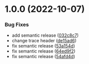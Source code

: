 # 1.0.0 (2022-10-07)


### Bug Fixes

* add semantic release ([032c8c7](https://github.com/advertikon/npm-fetch/commit/032c8c715fac58cc5b769c55b57f3ef3f418ff46))
* change trace header ([de15ad6](https://github.com/advertikon/npm-fetch/commit/de15ad6087d14372a86f4f543a4000551bd464e0))
* fix semantic release ([53a154d](https://github.com/advertikon/npm-fetch/commit/53a154d6f2123d16704cf8f08ecd5cf5aa9c29bb))
* fix semantic release ([64ed9f2](https://github.com/advertikon/npm-fetch/commit/64ed9f23bdf71b4f6e412f524189588fd313b10d))
* fix semantic release ([54afd4d](https://github.com/advertikon/npm-fetch/commit/54afd4debee8f67f357050e140f3d05a6c2c01f2))

